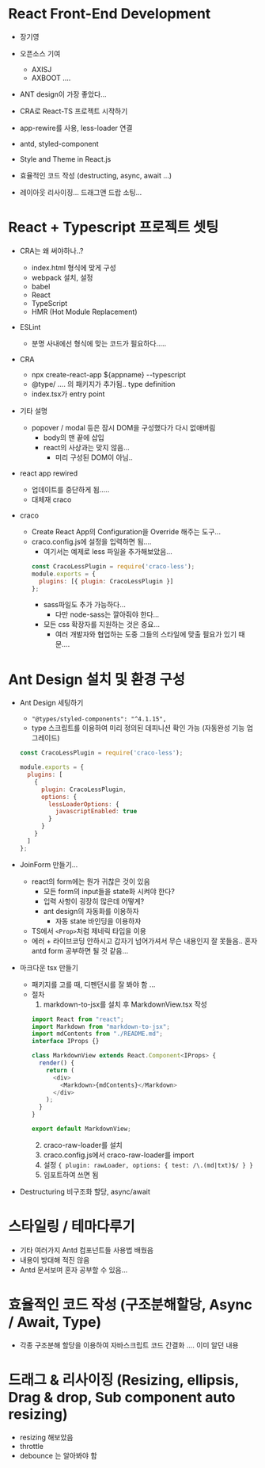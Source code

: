 # React Front-End Development
- 장기영
- 오픈소스 기여
  - AXISJ
  - AXBOOT ....
- ANT design이 가장 좋았다...

- CRA로 React-TS 프로젝트 시작하기
- app-rewire를 사용, less-loader 연결
- antd, styled-component
- Style and Theme in React.js
- 효율적인 코드 작성 (destructing, async, await ...)
- 레이아웃 리사이징...  드래그앤 드랍 소팅...

# React + Typescript 프로젝트 셋팅
- CRA는 왜 써야하나..?
  - index.html 형식에 맞게 구성
  - webpack 설치, 설정
  - babel
  - React
  - TypeScript
  - HMR (Hot Module Replacement)
  
- ESLint
  - 분명 사내에선 형식에 맞는 코드가 필요하다.....
  
- CRA
  - npx create-react-app ${appname} --typescript
  - @type/ .... 의 패키지가 추가됨.. type definition
  - index.tsx가 entry point
  
- 기타 설명
  - popover / modal 등은 잠시 DOM을 구성했다가 다시 없애버림
    - body의 맨 끝에 삽입
    - react의 사상과는 맞지 않음...
      - 미리 구성된 DOM이 아님..
      
- react app rewired
  - 업데이트를 중단하게 됨.....
  - 대체재 craco
  
- craco
  - Create React App의 Configuration을 Override 해주는 도구...
  - craco.config.js에 설정을 입력하면 됨....
    - 여기서는 예제로 less 파일을 추가해보았음...
    ```js
    const CracoLessPlugin = require('craco-less');
    module.exports = {
      plugins: [{ plugin: CracoLessPlugin }]
    };
    ```
    - sass파일도 추가 가능하다...
      - 다만 node-sass는 깔아줘야 한다...
    - 모든 css 확장자를 지원하는 것은 중요...
      - 여러 개발자와 협업하는 도중 그들의 스타일에 맞출 필요가 있기 때문....

# Ant Design 설치 및 환경 구성
- Ant Design 세팅하기
  - `"@types/styled-components": "^4.1.15",`
  - type 스크립트를 이용하여 미리 정의된 데피니션 확인 가능 (자동완성 기능 업그레이드)
  ```js
  const CracoLessPlugin = require('craco-less');

  module.exports = {
    plugins: [
      {
        plugin: CracoLessPlugin,
        options: {
          lessLoaderOptions: {
            javascriptEnabled: true
          }
        }
      }
    ]
  };
  ```
- JoinForm 만들기...
  - react의 form에는 뭔가 귀찮은 것이 있음
    - 모든 form의 input들을 state화 시켜야 한다?
    - 입력 사항이 굉장히 많은데 어떻게?
    - ant design의 자동화를 이용하자
      - 자동 state 바인딩을 이용하자
  - TS에서 `<Prop>`처럼 제네릭 타입을 이용
  - 에러 + 라이브코딩 안하시고 갑자기 넘어가셔서 무슨 내용인지 잘 못들음.. 혼자 antd form 공부하면 될 것 같음...
- 마크다운 tsx 만들기
  - 패키지를 고를 때, 디펜던시를 잘 봐야 함 ...
  - 절차
    1. markdown-to-jsx를 설치 후 MarkdownView.tsx 작성
    ```js
    import React from "react";
    import Markdown from "markdown-to-jsx";
    import mdContents from "./README.md";
    interface IProps {}

    class MarkdownView extends React.Component<IProps> {
      render() {
        return (
          <div>
            <Markdown>{mdContents}</Markdown>
          </div>
        );
      }
    }

    export default MarkdownView;
    ```
    2. craco-raw-loader를 설치 
    3. craco.config.js에서 craco-raw-loader를 import
    4. 설정 `{ plugin: rawLoader, options: { test: /\.(md|txt)$/ } }`
    5. 임포트하여 쓰면 됨

- Destructuring 비구조화 할당, async/await

# 스타일링 / 테마다루기
- 기타 여러가지 Antd 컴포넌트들 사용법 배웠음
- 내용이 방대해 적진 않음 
- Antd 문서보며 혼자 공부할 수 있음... 


# 효율적인 코드 작성 (구조분해할당, Async / Await, Type)
- 각종 구조분해 할당을 이용하여 자바스크립트 코드 간결화 .... 이미 알던 내용


# 드래그 & 리사이징 (Resizing, ellipsis, Drag & drop, Sub component auto resizing)
- resizing 해보았음
- throttle
- debounce 는 알아봐야 함

